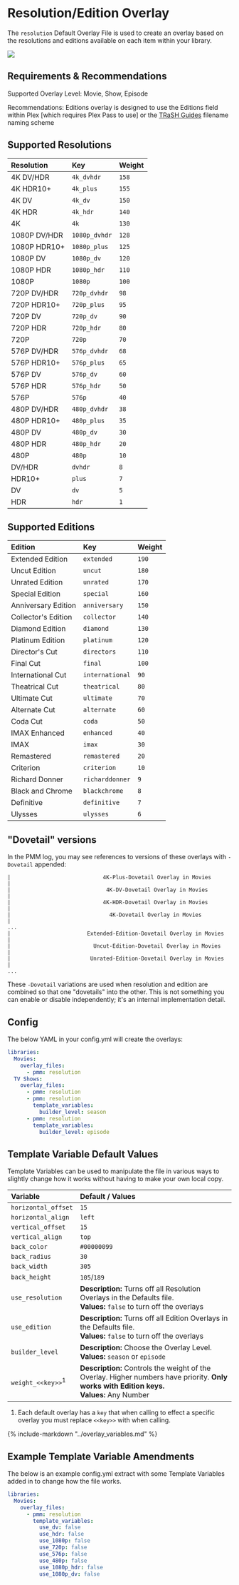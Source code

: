 # Resolution/Edition Overlay

The `resolution` Default Overlay File is used to create an overlay based on the resolutions and editions available on each item within your library.

![](images/resolution.png)

## Requirements & Recommendations

Supported Overlay Level: Movie, Show, Episode

Recommendations: Editions overlay is designed to use the Editions field within Plex [which requires Plex Pass to use] or the [TRaSH Guides](https://trash-guides.info/) filename naming scheme

## Supported Resolutions

| Resolution   | Key           | Weight |
|:-------------|:--------------|:-------|
| 4K DV/HDR    | `4k_dvhdr`    | `158`  |
| 4K HDR10+    | `4k_plus`     | `155`  |
| 4K DV        | `4k_dv`       | `150`  |
| 4K HDR       | `4k_hdr`      | `140`  |
| 4K           | `4k`          | `130`  |
| 1080P DV/HDR | `1080p_dvhdr` | `128`  |
| 1080P HDR10+ | `1080p_plus`  | `125`  |
| 1080P DV     | `1080p_dv`    | `120`  |
| 1080P HDR    | `1080p_hdr`   | `110`  |
| 1080P        | `1080p`       | `100`  |
| 720P DV/HDR  | `720p_dvhdr`  | `98`   |
| 720P HDR10+  | `720p_plus`   | `95`   |
| 720P DV      | `720p_dv`     | `90`   |
| 720P HDR     | `720p_hdr`    | `80`   |
| 720P         | `720p`        | `70`   |
| 576P DV/HDR  | `576p_dvhdr`  | `68`   |
| 576P HDR10+  | `576p_plus`   | `65`   |
| 576P DV      | `576p_dv`     | `60`   |
| 576P HDR     | `576p_hdr`    | `50`   |
| 576P         | `576p`        | `40`   |
| 480P DV/HDR  | `480p_dvhdr`  | `38`   |
| 480P HDR10+  | `480p_plus`   | `35`   |
| 480P DV      | `480p_dv`     | `30`   |
| 480P HDR     | `480p_hdr`    | `20`   |
| 480P         | `480p`        | `10`   |
| DV/HDR       | `dvhdr`       | `8`    |
| HDR10+       | `plus`        | `7`    |
| DV           | `dv`          | `5`    |
| HDR          | `hdr`         | `1`    |

## Supported Editions

| Edition             | Key             | Weight |
|:--------------------|:----------------|:-------|
| Extended Edition    | `extended`      | `190`  |
| Uncut Edition       | `uncut`         | `180`  |
| Unrated Edition     | `unrated`       | `170`  |
| Special Edition     | `special`       | `160`  |
| Anniversary Edition | `anniversary`   | `150`  |
| Collector's Edition | `collector`     | `140`  |
| Diamond Edition     | `diamond`       | `130`  |
| Platinum Edition    | `platinum`      | `120`  |
| Director's Cut      | `directors`     | `110`  |
| Final Cut           | `final`         | `100`  |
| International Cut   | `international` | `90`   |
| Theatrical Cut      | `theatrical`    | `80`   |
| Ultimate Cut        | `ultimate`      | `70`   |
| Alternate Cut       | `alternate`     | `60`   |
| Coda Cut            | `coda`          | `50`   |
| IMAX Enhanced       | `enhanced`      | `40`   |
| IMAX                | `imax`          | `30`   |
| Remastered          | `remastered`    | `20`   |
| Criterion           | `criterion`     | `10`   |
| Richard Donner      | `richarddonner` | `9`    |
| Black and Chrome    | `blackchrome`   | `8`    |
| Definitive          | `definitive`    | `7`    |
| Ulysses             | `ulysses`       | `6`    |

## "Dovetail" versions

In the PMM log, you may see references to versions of these overlays with `-Dovetail` appended:

```
|                             4K-Plus-Dovetail Overlay in Movies                             |
|                              4K-DV-Dovetail Overlay in Movies                              |
|                             4K-HDR-Dovetail Overlay in Movies                              |
|                               4K-Dovetail Overlay in Movies                                |
...
|                        Extended-Edition-Dovetail Overlay in Movies                         |
|                          Uncut-Edition-Dovetail Overlay in Movies                          |
|                         Unrated-Edition-Dovetail Overlay in Movies                         |
...
```

These `-Dovetail` variations are used when resolution and edition are combined so that one "dovetails" into the other.  This is not something you can enable or disable independently; it's an internal implementation detail.

## Config

The below YAML in your config.yml will create the overlays:

```yaml
libraries:
  Movies:
    overlay_files:
      - pmm: resolution
  TV Shows:
    overlay_files:
      - pmm: resolution
      - pmm: resolution
        template_variables:
          builder_level: season
      - pmm: resolution
        template_variables:
          builder_level: episode
```

## Template Variable Default Values

Template Variables can be used to manipulate the file in various ways to slightly change how it works without having to make your own local copy.

| Variable                     | Default / Values                                                                                                                               |
|:-----------------------------|:-----------------------------------------------------------------------------------------------------------------------------------------------|
| `horizontal_offset`          | `15`                                                                                                                                           |
| `horizontal_align`           | `left`                                                                                                                                         |
| `vertical_offset`            | `15`                                                                                                                                           |
| `vertical_align`             | `top`                                                                                                                                          |
| `back_color`                 | `#00000099`                                                                                                                                    |
| `back_radius`                | `30`                                                                                                                                           |
| `back_width`                 | `305`                                                                                                                                          |
| `back_height`                | `105`/`189`                                                                                                                                    |
| `use_resolution`             | **Description:** Turns off all Resolution Overlays in the Defaults file.<br>**Values:** `false` to turn off the overlays                       |
| `use_edition`                | **Description:** Turns off all Edition Overlays in the Defaults file.<br>**Values:** `false` to turn off the overlays                          |
| `builder_level`              | **Description:** Choose the Overlay Level.<br>**Values:** `season` or `episode`                                                                |
| `weight_<<key>>`<sup>1</sup> | **Description:** Controls the weight of the Overlay. Higher numbers have priority. **Only works with Edition keys.**<br>**Values:** Any Number |

1. Each default overlay has a `key` that when calling to effect a specific overlay you must replace `<<key>>` with when calling.

{%
   include-markdown "../overlay_variables.md"
%}

## Example Template Variable Amendments

The below is an example config.yml extract with some Template Variables added in to change how the file works.

```yaml
libraries:
  Movies:
    overlay_files:
      - pmm: resolution
        template_variables:
          use_dv: false
          use_hdr: false
          use_1080p: false
          use_720p: false
          use_576p: false
          use_480p: false
          use_1080p_hdr: false
          use_1080p_dv: false
```
